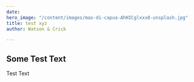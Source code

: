 ```yaml
---
date: 
hero_image: "/content/images/max-di-capua-AhHICglxxx8-unsplash.jpg"
title: test xyz
author: Watson & Crick

---
```

## Some Test Text

Test Text